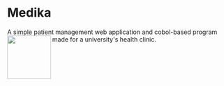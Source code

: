 # Medika
A simple patient management web application and cobol-based program made for a university's health clinic.
<img align="left" width="100" height="100" src="![Medika](https://github.com/user-attachments/assets/4f0d5a0b-188f-4d59-8465-3d107d7d069d)">
